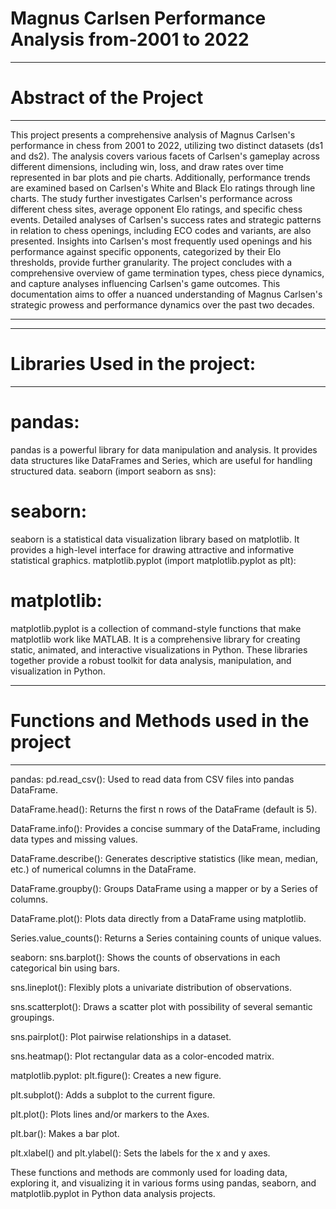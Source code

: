 # Magnus Carlsen Performance Analysis from-2001 to 2022 

---
# Abstract of the Project
---

This project presents a comprehensive analysis of Magnus Carlsen's performance in chess from 2001 to 2022, utilizing two distinct datasets (ds1 and ds2). The analysis covers various facets of Carlsen's gameplay across different dimensions, including win, loss, and draw rates over time represented in bar plots and pie charts. Additionally, performance trends are examined based on Carlsen's White and Black Elo ratings through line charts. The study further investigates Carlsen's performance across different chess sites, average opponent Elo ratings, and specific chess events. Detailed analyses of Carlsen's success rates and strategic patterns in relation to chess openings, including ECO codes and variants, are also presented. Insights into Carlsen's most frequently used openings and his performance against specific opponents, categorized by their Elo thresholds, provide further granularity. The project concludes with a comprehensive overview of game termination types, chess piece dynamics, and capture analyses influencing Carlsen's game outcomes. This documentation aims to offer a nuanced understanding of Magnus Carlsen's strategic prowess and performance dynamics over the past two decades.

---

---
# Libraries Used in the project:
---

# pandas:

pandas is a powerful library for data manipulation and analysis. It provides data structures like DataFrames and Series, which are useful for handling structured data.
seaborn (import seaborn as sns):

# seaborn:
seaborn is a statistical data visualization library based on matplotlib. It provides a high-level interface for drawing attractive and informative statistical graphics.
matplotlib.pyplot (import matplotlib.pyplot as plt):

# matplotlib:

matplotlib.pyplot is a collection of command-style functions that make matplotlib work like MATLAB. It is a comprehensive library for creating static, animated, and interactive visualizations in Python.
These libraries together provide a robust toolkit for data analysis, manipulation, and visualization in Python.

---

# Functions and Methods used in the project

---

pandas:
pd.read_csv(): Used to read data from CSV files into pandas DataFrame.

DataFrame.head(): Returns the first n rows of the DataFrame (default is 5).

DataFrame.info(): Provides a concise summary of the DataFrame, including data types and missing values.

DataFrame.describe(): Generates descriptive statistics (like mean, median, etc.) of numerical columns in the DataFrame.

DataFrame.groupby(): Groups DataFrame using a mapper or by a Series of columns.

DataFrame.plot(): Plots data directly from a DataFrame using matplotlib.

Series.value_counts(): Returns a Series containing counts of unique values.

seaborn:
sns.barplot(): Shows the counts of observations in each categorical bin using bars.

sns.lineplot(): Flexibly plots a univariate distribution of observations.

sns.scatterplot(): Draws a scatter plot with possibility of several semantic groupings.

sns.pairplot(): Plot pairwise relationships in a dataset.

sns.heatmap(): Plot rectangular data as a color-encoded matrix.

matplotlib.pyplot:
plt.figure(): Creates a new figure.

plt.subplot(): Adds a subplot to the current figure.

plt.plot(): Plots lines and/or markers to the Axes.

plt.bar(): Makes a bar plot.

plt.xlabel() and plt.ylabel(): Sets the labels for the x and y axes.

These functions and methods are commonly used for loading data, exploring it, and visualizing it in various forms using pandas, seaborn, and matplotlib.pyplot in Python data analysis projects.






